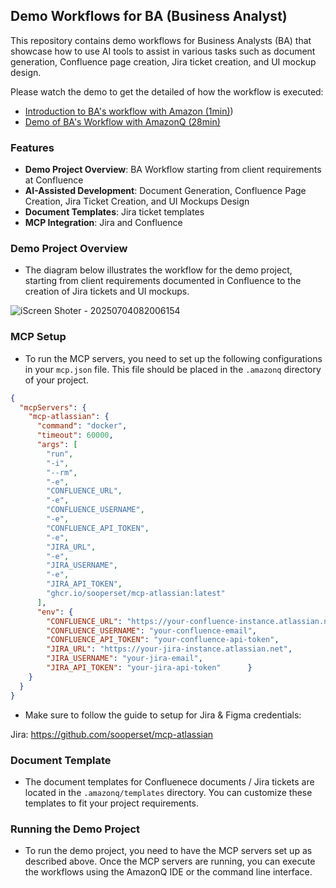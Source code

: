 ## Demo Workflows for BA (Business Analyst)
This repository contains demo workflows for Business Analysts (BA) that showcase how to use AI tools to assist in various tasks such as document generation, Confluence page creation, Jira ticket creation, and UI mockup design.

Please watch the demo to get the detailed of how the workflow is executed:
- [Introduction to BA's workflow with Amazon (1min)](https://vimeo.com/1098742563/16d1a81a85))
- [Demo of BA's Workflow with AmazonQ (28min)](https://vimeo.com/1098759781)

### Features
- **Demo Project Overview**: BA Workflow starting from client requirements at Confluence
- **AI-Assisted Development**: Document Generation, Confluence Page Creation, Jira Ticket Creation, and UI Mockups Design
- **Document Templates**: Jira ticket templates
- **MCP Integration**: Jira and Confluence

### Demo Project Overview
- The diagram below illustrates the workflow for the demo project, starting from client requirements documented in Confluence to the creation of Jira tickets and UI mockups.
  
![iScreen Shoter - 20250704082006154](https://github.com/user-attachments/assets/23ab1159-8459-46a2-b9dc-6ce694b4c891)


### MCP Setup
- To run the MCP servers, you need to set up the following configurations in your `mcp.json` file. This file should be placed in the `.amazonq` directory of your project.

```json
{
  "mcpServers": {
    "mcp-atlassian": {
      "command": "docker",
      "timeout": 60000,
      "args": [
        "run",
        "-i",
        "--rm",
        "-e",
        "CONFLUENCE_URL",
        "-e",
        "CONFLUENCE_USERNAME",
        "-e",
        "CONFLUENCE_API_TOKEN",
        "-e",
        "JIRA_URL",
        "-e",
        "JIRA_USERNAME",
        "-e",
        "JIRA_API_TOKEN",
        "ghcr.io/sooperset/mcp-atlassian:latest"
      ],
      "env": {
        "CONFLUENCE_URL": "https://your-confluence-instance.atlassian.net",
        "CONFLUENCE_USERNAME": "your-confluence-email",
        "CONFLUENCE_API_TOKEN": "your-confluence-api-token",
        "JIRA_URL": "https://your-jira-instance.atlassian.net", 
        "JIRA_USERNAME": "your-jira-email",
        "JIRA_API_TOKEN": "your-jira-api-token"      }
    }
  }
}
```
- Make sure to follow the guide to setup for Jira & Figma credentials:
  
Jira: https://github.com/sooperset/mcp-atlassian

### Document Template
- The document templates for Confluenece documents / Jira tickets are located in the `.amazonq/templates` directory. You can customize these templates to fit your project requirements.

### Running the Demo Project
- To run the demo project, you need to have the MCP servers set up as described above. Once the MCP servers are running, you can execute the workflows using the AmazonQ IDE or the command line interface.
